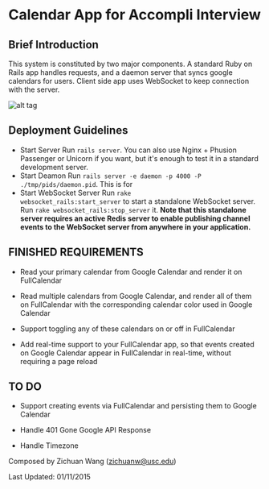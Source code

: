 Calendar App for Accompli Interview
====================

Brief Introduction
--------------------

This system is constituted by two major components. A standard Ruby on Rails app handles requests, and a daemon server that syncs google calendars for users. Client side app uses WebSocket to keep connection with the server.

![alt tag](https://raw.github.com/zichuanwang/calendar/master/showcase.png)


Deployment Guidelines
--------------------

* Start Server
    Run <code>rails server</code>. You can also use Nginx + Phusion Passenger or Unicorn if you want, but it's enough to test it in a standard development server.
* Start Deamon
    Run <code>rails server -e daemon -p 4000 -P ./tmp/pids/daemon.pid</code>. This is for 
* Start WebSocket Server
    Run <code>rake websocket_rails:start_server</code> to start a standalone WebSocket server. Run <code>rake websocket_rails:stop_server</code> it. **Note that this standalone server requires an active Redis server to enable publishing channel events to the WebSocket server from anywhere in your application.**

FINISHED REQUIREMENTS
--------------------

* Read your primary calendar from Google Calendar and render it on FullCalendar

* Read multiple calendars from Google Calendar, and render all of them on FullCalendar with the corresponding calendar color used in Google Calendar

* Support toggling any of these calendars on or off in FullCalendar

* Add real-time support to your FullCalendar app, so that events created on Google Calendar appear in FullCalendar in real-time, without requiring a page reload

TO DO
--------------------

* Support creating events via FullCalendar and persisting them to Google Calendar

* Handle 401 Gone Google API Response

* Handle Timezone

Composed by Zichuan Wang (zichuanw@usc.edu)

Last Updated: 01/11/2015